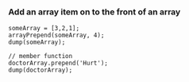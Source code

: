 ### Add an array item on to the front of an array

```luceescript+trycf
someArray = [3,2,1];
arrayPrepend(someArray, 4);
dump(someArray);

// member function
doctorArray.prepend('Hurt');
dump(doctorArray);
```
